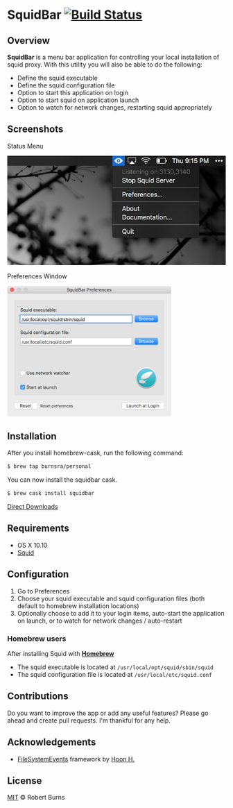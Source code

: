 # SquidBar [![Build Status](https://travis-ci.org/burnsra/SquidBar.svg?branch=master)](https://travis-ci.org/burnsra/SquidBar)

## Overview

**SquidBar** is a menu bar application for controlling your local installation of squid proxy. With this utility you will also be able to do the following:

- Define the squid executable
- Define the squid configuration file
- Option to start this application on login
- Option to start squid on application launch
- Option to watch for network changes, restarting squid appropriately

## Screenshots

Status Menu

<img style="max-width:100%;" src="https://github.com/burnsra/SquidBar/blob/master/assets/status_menu.png" />

Preferences Window

<img style="max-width:75%;" src="https://github.com/burnsra/SquidBar/blob/master/assets/preferences_window.png" />

## Installation

After you install homebrew-cask, run the following command:

```sh
$ brew tap burnsra/personal
```

You can now install the squidbar cask.

```sh
$ brew cask install squidbar
```

[Direct Downloads](https://github.com/burnsra/SquidBar/releases)

## Requirements

- OS X 10.10
- [Squid](http://www.squid-cache.org/)

## Configuration

1. Go to Preferences
2. Choose your squid executable and squid configuration files (both default to homebrew installation locations)
3. Optionally choose to add it to your login items, auto-start the application on launch, or to watch for network changes / auto-restart

### Homebrew users

After installing Squid with **[Homebrew](http://brew.sh/)**

- The squid executable is located at `/usr/local/opt/squid/sbin/squid`
- The squid configuration file is located at `/usr/local/etc/squid.conf`

## Contributions

Do you want to improve the app or add any useful features? Please go ahead and create pull requests. I'm thankful for any help.

## Acknowledgements

- [FileSystemEvents](https://github.com/Eonil/FileSystemEvents) framework by [Hoon H.](drawtree@gmail.com)

## License

[MIT](https://github.com/burnsra/SquidBar/blob/master/LICENSE) © Robert Burns
